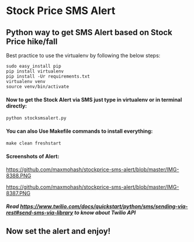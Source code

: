 # Stock Price SMS Alert

## Python way to get SMS Alert based on Stock Price hike/fall

Best practice to use the virtualenv by following the below steps:

```
sudo easy_install pip
pip install virtualenv
pip install -Ur requirements.txt
virtualenv venv
source venv/bin/activate
```

#### Now to get the Stock Alert via SMS just type in virtualenv or in terminal directly:

`python stocksmsalert.py`

#### You can also Use Makefile commands to install everything:

`make clean freshstart`

#### Screenshots of Alert:

https://github.com/maxmohash/stockprice-sms-alert/blob/master/IMG-8388.PNG

https://github.com/maxmohash/stockprice-sms-alert/blob/master/IMG-8387.PNG

##### Read https://www.twilio.com/docs/quickstart/python/sms/sending-via-rest#send-sms-via-library to know about Twilio API

## Now set the alert and enjoy!